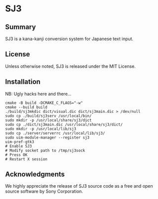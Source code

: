 # SJ3

## Summary

SJ3 is a kana-kanji conversion system for Japanese text input.

## License

Unless otherwise noted, SJ3 is released under the MIT License.

## Installation

NB: Ugly hacks here and there...

```
cmake -B build -DCMAKE_C_FLAGS="-w"
cmake --build build
./build/sj3mkdic dict/visual.dic dict/sj3main.dic > /dev/null
sudo cp ./build/sj3serv /usr/local/bin/
sudo mkdir -p /usr/local/share/sj3/dict
sudo cp ./dict/sj3main.dic /usr/local/share/sj3/dict/
sudo mkdir -p /usr/local/lib/sj3
sudo cp ./server/serverrc /usr/local/lib/sj3/
sudo uim-module-manager --register sj3
uim-pref-gtk3
# Enable SJ3
# Modify socket path to /tmp/sj3sock
# Press OK
# Restart X session
```

## Acknowledgments

We highly appreciate the release of SJ3 source code as a free and open source
software by Sony Corporation.

<!--
  -- Copyright (c) 2023 Masanori Ogino <mogino@acm.org>
  -- SPDX-License-Identifier: MIT
  -->
